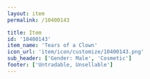 ```yaml
---
layout: item
permalink: /10400143

title: Item
id: '10400143'
item_name: 'Tears of a Clown'
icon_url: 'item/icon/customize/10400143.png'
sub_header: ['Gender: Male', 'Cosmetic']
footer: ['Untradable, Unsellable']
---
```

